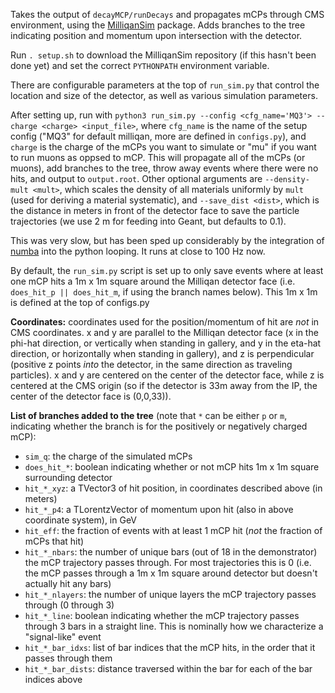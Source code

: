 Takes the output of `decayMCP/runDecays` and propagates mCPs through CMS environment,
using the [MilliqanSim](https://github.com/claudiocc1/MilliqanSim) package.
Adds branches to the tree indicating position and momentum upon intersection with the detector.

Run `. setup.sh` to download the MilliqanSim repository (if this hasn't been done yet)
and set the correct `PYTHONPATH` environment variable.

There are configurable parameters at the top of `run_sim.py` that control the location
and size of the detector, as well as various simulation parameters.

After setting up, run with `python3 run_sim.py --config <cfg_name='MQ3'> --charge <charge> <input_file>`, where `cfg_name`
is the name of the setup config ("MQ3" for default milliqan, more are defined in `configs.py`), and
`charge` is the charge of the mCPs you want to simulate or "mu" if you want to run muons as oppsed to mCP.
This will propagate all of the mCPs (or muons), add branches
to the tree, throw away events where there were no hits, and output to `output.root`.
Other optional arguments are `--density-mult <mult>`, which scales the density of all materials uniformly
by `mult` (used for deriving a material systematic), and `--save_dist <dist>`, which is the distance
in meters in front of the detector face to save the particle trajectories (we use 2 m for feeding into Geant, but
defaults to 0.1).

This was very slow, but has been sped up considerably by the integration of [numba](https://numba.pydata.org) into the python looping. It runs at close to 100 Hz now.

By default, the `run_sim.py` script is set up to only save events where at least one mCP hits a 1m x 1m square around the Milliqan detector face (i.e. `does_hit_p || does_hit_m`, if using the branch names below).  This 1m x 1m is defined at the top of
configs.py

**Coordinates:** coordinates used for the position/momentum of hit are *not* in CMS coordinates.
x and y are parallel to the Milliqan detector face (x in the phi-hat direction, or vertically when standing in gallery,
and y in the eta-hat direction, or horizontally when standing in gallery), 
and z is perpendicular (positive z points *into* the detector, in the same direction as traveling particles).
x and y are centered on the center of the detector face, while z is centered at the CMS origin
(so if the detector is 33m away from the IP, the center of the detector face is (0,0,33)).

**List of branches added to the tree** (note that `*` can be either `p` or `m`, indicating
whether the branch is for the positively or negatively charged mCP):
* `sim_q`: the charge of the simulated mCPs
* `does_hit_*`: boolean indicating whether or not mCP hits 1m x 1m square surrounding detector
* `hit_*_xyz`: a TVector3 of hit position, in coordinates described above (in meters)
* `hit_*_p4`: a TLorentzVector of momentum upon hit (also in above coordinate system), in GeV
* `hit_eff`: the fraction of events with at least 1 mCP hit (*not* the fraction of mCPs that hit)
* `hit_*_nbars`: the number of unique bars (out of 18 in the demonstrator) the mCP trajectory passes through. For most trajectories this is 0 (i.e. the mCP passes through a 1m x 1m square around detector but doesn't actually hit any bars)
* `hit_*_nlayers`: the number of unique layers the mCP trajectory passes through (0 through 3)
* `hit_*_line`: boolean indicating whether the mCP trajectory passes through 3 bars in a straight line. This is nominally how we characterize a "signal-like" event
* `hit_*_bar_idxs`: list of bar indices that the mCP hits, in the order that it passes through them
* `hit_*_bar_dists`: distance traversed within the bar for each of the bar indices above

